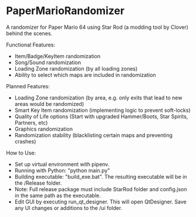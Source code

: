 # PaperMarioRandomizer
 A randomizer for Paper Mario 64 using Star Rod (a modding tool by Clover) behind the scenes.
 
 Functional Features:
 - Item/Badge/KeyItem randomization
 - Song/Sound randomization
 - Loading Zone randomization (by all loading zones)
 - Ability to select which maps are included in randomization

 Planned Features:
 - Loading Zone randomization (by area, e.g. only exits that lead to new areas would be randomized)
 - Smart Key Item randomization (implementing logic to prevent soft-locks)
 - Quality of Life options (Start with upgraded Hammer/Boots, Star Spirits, Partners, etc)
 - Graphics randomization
 - Randomization stability (blacklisting certain maps and preventing crashes)
 
 How to Use:
 - Set up virtual environment with pipenv.
 - Running with Python: "python main.py"
 - Building executable: "build_exe.bat". The resulting executable will be in the /Release folder.
 - Note: Full release package must include StarRod folder and config.json in the same path as the executable.
 - Edit GUI by executing run_qt_designer. This will open QtDesigner. Save any UI changes or additions to the /ui folder.
 
 
 
 
